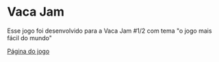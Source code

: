 # Vaca Jam
 
Esse jogo foi desenvolvido para a Vaca Jam #1/2 com tema "o jogo mais fácil do mundo"

[Página do jogo](https://gabriel-spinola.itch.io/vacajam)

